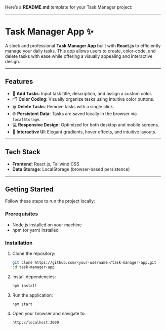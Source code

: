 Here’s a **README.md** template for your Task Manager project:

---

# **Task Manager App** ✨

A sleek and professional **Task Manager App** built with **React.js** to efficiently manage your daily tasks. This app allows users to create, color-code, and delete tasks with ease while offering a visually appealing and interactive design.

---

## **Features**

- 🎨 **Add Tasks**: Input task title, description, and assign a custom color.
- 🗂️ **Color Coding**: Visually organize tasks using intuitive color buttons.
- 🗑️ **Delete Tasks**: Remove tasks with a single click.
- 🌐 **Persistent Data**: Tasks are saved locally in the browser via `localStorage`.
- 💻 **Responsive Design**: Optimized for both desktop and mobile screens.
- 🌟 **Interactive UI**: Elegant gradients, hover effects, and intuitive layouts.

---

## **Tech Stack**

- **Frontend**: React.js, Tailwind CSS
- **Data Storage**: LocalStorage (browser-based persistence)

---

## **Getting Started**

Follow these steps to run the project locally:

### **Prerequisites**

- Node.js installed on your machine
- npm (or yarn) installed

### **Installation**

1. Clone the repository:
   ```bash
   git clone https://github.com/<your-username>/task-manager-app.git
   cd task-manager-app
   ```

2. Install dependencies:
   ```bash
   npm install
   ```

3. Run the application:
   ```bash
   npm start
   ```

4. Open your browser and navigate to:
   ```
   http://localhost:3000
   ```

